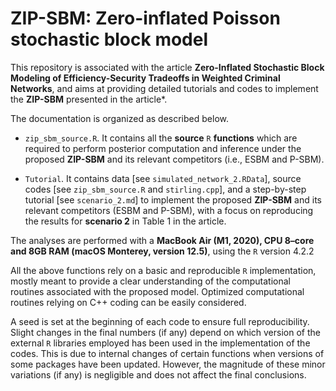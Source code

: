 # ZIP-SBM: Zero-inflated Poisson stochastic block model

This repository is associated with the article **Zero-Inflated Stochastic Block Modeling of Efficiency-Security Tradeoffs in Weighted Criminal Networks**, and aims at providing detailed tutorials and codes to implement the **ZIP-SBM** presented in the article*.

The documentation is organized as described below.  

- `zip_sbm_source.R`.  It contains all the **source** `R` **functions** which are required to perform posterior computation and inference under the proposed **ZIP-SBM**  and its relevant competitors (i.e., ESBM and P-SBM).

- `Tutorial`. It contains data [see `simulated_network_2.RData`], source codes [see `zip_sbm_source.R` and  `stirling.cpp`], and a step-by-step tutorial [see `scenario_2.md`]  to implement the proposed **ZIP-SBM**  and its relevant competitors (ESBM and P-SBM), with a focus on reproducing the results for **scenario 2** in Table 1 in the article.

The analyses are performed with a  **MacBook Air (M1, 2020), CPU 8–core and 8GB RAM (macOS Monterey, version 12.5)**, using the `R` version 4.2.2

All the above functions rely on a basic and reproducible `R` implementation, mostly meant to provide a clear understanding of the computational routines associated with the proposed model. Optimized computational routines relying on C++ coding can be easily considered. 

A seed is set at the beginning of each code to ensure full reproducibility. Slight changes in the final numbers (if any) depend on which version of the external `R` libraries employed has been used in the implementation of the codes. This is due to internal changes of certain functions when versions of some packages have been updated. However, the magnitude of these minor variations (if any) is negligible and does not affect the final conclusions.